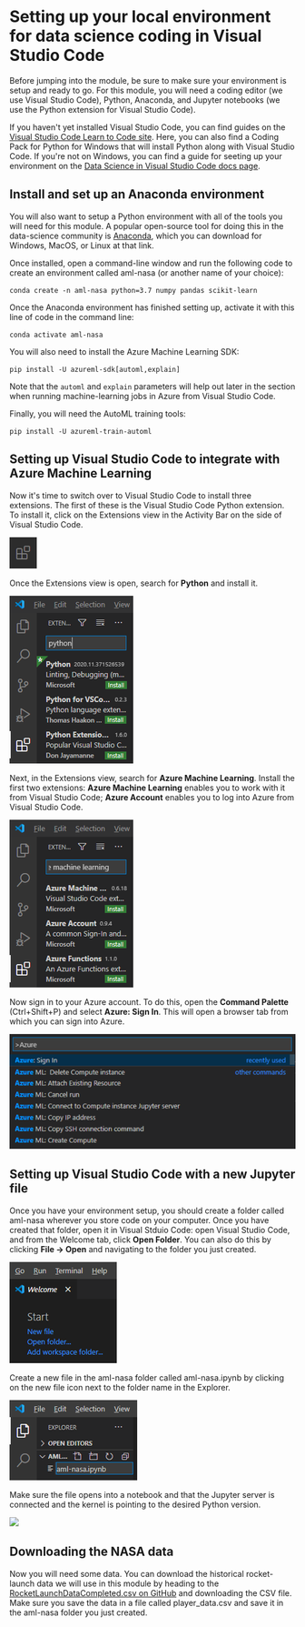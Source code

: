 # Setting up your local environment for data science coding in Visual Studio Code

Before jumping into the module, be sure to make sure your environment is setup and ready to go. For this module, you will need a coding editor (we use Visual Studio Code), Python, Anaconda, and Jupyter notebooks (we use the Python extension for Visual Studio Code). 

If you haven't yet installed Visual Studio Code, you can find guides on the [Visual Studio Code Learn to Code site](https://aka.ms/LearnOnVSCode). Here, you can also find a Coding Pack for Python for Windows that will install Python along with Visual Studio Code. If you're not on Windows, you can find a guide for seeting up your environment on the [Data Science in Visual Studio Code docs page](https://code.visualstudio.com/docs/python/data-science-tutorial).

## Install and set up an Anaconda environment

You will also want to setup a Python environment with all of the tools you will need for this module. A popular open-source tool for doing this in the data-science community is [Anaconda](https://www.anaconda.com/products/individual), which you can download for Windows, MacOS, or Linux at that link.

Once installed, open a command-line window and run the following code to create an environment called aml-nasa (or another name of your choice):

```console
conda create -n aml-nasa python=3.7 numpy pandas scikit-learn
```

Once the Anaconda environment has finished setting up, activate it with this line of code in the command line: 

```console
conda activate aml-nasa
```

You will also need to install the Azure Machine Learning SDK:

```console
pip install -U azureml-sdk[automl,explain]
```

Note that the `automl` and `explain` parameters will help out later in the section when running machine-learning jobs in Azure from Visual Studio Code.

Finally, you will need the AutoML training tools:

```console
pip install -U azureml-train-automl
```

## Setting up Visual Studio Code to integrate with Azure Machine Learning

Now it's time to switch over to Visual Studio Code to install three extensions. The first of these is the Visual Studio Code Python extension. To install it, click on the Extensions view in the Activity Bar on the side of Visual Studio Code.

![Open the Extensions panel in Visual Studio Code](../media/Extensions.png)

Once the Extensions view is open, search for **Python** and install it.

![Search for and install the Python extension](../media/Python_extension.png)

Next, in the Extensions view, search for **Azure Machine Learning**. Install the first two extensions: **Azure Machine Learning** enables you to work with it from Visual Studio Code; **Azure Account** enables you to log into Azure from Visual Studio Code.

![Search for and install the Azure extensions](../media/Azure_extensions.png)

Now sign in to your Azure account. To do this, open the **Command Palette** (Ctrl+Shift+P) and select **Azure: Sign In**. This will open a browser tab from which you can sign into Azure.

![Sign into Azure using the Command Palette](../media/Command_palette.png)

## Setting up Visual Studio Code with a new Jupyter file

Once you have your environment setup, you should create a folder called aml-nasa wherever you store code on your computer. Once you have created that folder, open it in Visual Stduio Code: open Visual Studio Code, and from the Welcome tab, click **Open Folder**. You can also do this by clicking **File -> Open** and navigating to the folder you just created.

![Open the aml-nasa folder in Visual Studio Code](../media/open_folder.png)

Create a new file in the aml-nasa folder called aml-nasa.ipynb by clicking on the new file icon next to the folder name in the Explorer.

![Create the aml-nasa.ipynb file in Visual Studio Code](../media/new_file.png)

Make sure the file opens into a notebook and that the Jupyter server is connected and the kernel is pointing to the desired Python version.

![](../media/jupyter_file.png)

## Downloading the NASA data

Now you will need some data. You can download the historical rocket-launch data we will use in this module by heading to the [RocketLaunchDataCompleted.csv on GitHub]() and downloading the CSV file. Make sure you save the data in a file called player_data.csv and save it in the aml-nasa folder you just created.